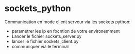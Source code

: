 # sockets_python

Communication en mode client serveur via les sockets python:

- paramétrer les ip en focntion de votre environemment
- Lancer le fichier sockets_server.py
- lancer le fichier sockets_client.py
- communiquer via le terminal